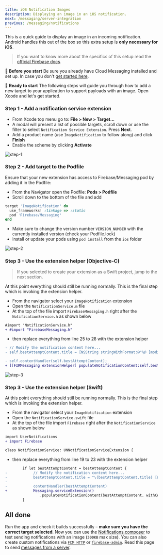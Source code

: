 ```yaml
---
title: iOS Notification Images
description: Displaying an image in an iOS notification.
next: /messaging/server-integration
previous: /messaging/notifications
---
```


This is a quick guide to display an image in an incoming notification. Android handles this out of the box so this extra setup is **only necessary for iOS**.

> If you want to know more about the specifics of this setup read the [official Firebase docs](https://firebase.google.com/docs/cloud-messaging/ios/send-image).

**🚨 Before you start**
Be sure you already have Cloud Messaging installed and set up. In case you don't [get started here](/messaging/usage).

**🏁 Ready to start**
The following steps will guide you through how to add a new target to your application to support payloads with an image. Open Xcode and let's get started.

### Step 1 - Add a notification service extension

- From Xcode top menu go to: **File > New > Target...**
- A modal will present a list of possible targets, scroll down or use the filter to select `Notification Service Extension`. Press **Next**.
- Add a product name (use `ImageNotification` to follow along) and click **Finish**
- Enable the scheme by clicking **Activate**

![step-1](/assets/docs/messaging/ios-notification-images-step-1.gif)

### Step 2 - Add target to the Podfile

Ensure that your new extension has access to Firebase/Messaging pod by adding it in the Podfile:

- From the Navigator open the Podfile: **Pods > Podfile**
- Scroll down to the bottom of the file and add

```Ruby
target 'ImageNotification' do
  use_frameworks! :linkage => :static
  pod 'Firebase/Messaging'
end
```

- Make sure to change the version number `VERSION_NUMBER` with the currently installed version (check your Podfile.lock)
- Install or update your pods using `pod install` from the `ios` folder

![step-2](/assets/docs/messaging/ios-notification-images-step-2.gif)

### Step 3 - Use the extension helper (Objective-C)

> If you selected to create your extension as a Swift project, jump to the next section.
 
At this point everything should still be running normally. This is the final step which is invoking the extension helper.

- From the navigator select your `ImageNotification` extension
- Open the `NotificationService.m` file
- At the top of the file import `FirebaseMessaging.h` right after the `NotificationService.h` as shown below

```diff
#import "NotificationService.h"
+ #import "FirebaseMessaging.h"
```

- then replace everything from line 25 to 28 with the extension helper

```diff
- // Modify the notification content here...
- self.bestAttemptContent.title = [NSString stringWithFormat:@"%@ [modified]", self.bestAttemptContent.title];

- self.contentHandler(self.bestAttemptContent);
+ [[FIRMessaging extensionHelper] populateNotificationContent:self.bestAttemptContent withContentHandler:contentHandler];
```

![step-3](/assets/docs/messaging/ios-notification-images-step-3.gif)

### Step 3 - Use the extension helper (Swift)

At this point everything should still be running normally. This is the final step which is invoking the extension helper.

- From the navigator select your `ImageNotification` extension
- Open the `NotificationService.swift` file
- At the top of the file import `Firebase` right after the `NotificationService` as shown below

```diff
import UserNotifications
+ import Firebase

class NotificationService: UNNotificationServiceExtension {
```

- then replace everything from line 19 to 23 with the extension helper

```diff
        if let bestAttemptContent = bestAttemptContent {
-            // Modify the notification content here...
-            bestAttemptContent.title = "\(bestAttemptContent.title) [modified]"
-            
-            contentHandler(bestAttemptContent)
+            Messaging.serviceExtension()
                .populateNotificationContent(bestAttemptContent, withContentHandler: contentHandler)
        }
```

## All done

Run the app and check it builds successfully – **make sure you have the correct target selected**. Now you can use the [Notifications composer](https://console.firebase.google.com/u/0/project/_/notification) to test sending notifications with an image (`300KB` max size). You can also create custom notifications via [`FCM HTTP`](https://firebase.google.com/docs/cloud-messaging/http-server-ref) or [`firebase-admin`](https://www.npmjs.com/package/firebase-admin). Read this page to send [messages from a server](/messaging/server-integration).
